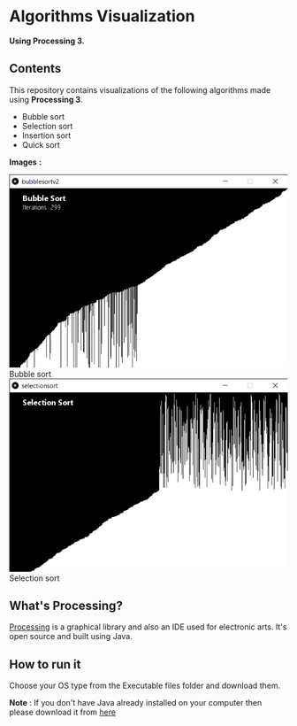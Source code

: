 # Algorithms Visualization

**Using Processing 3.**

## Contents

This repository contains visualizations of the following algorithms made using **Processing 3**.
  * Bubble sort
  * Selection sort
  * Insertion sort
  * Quick sort

**Images** **:**

![Bubble sort](/images/bubblesort.png)
      Bubble sort
![Selection sort](/images/selectionsort.png)
      Selection sort

## What's Processing?

[Processing](https://processing.org/) is a graphical library and also an IDE used for electronic arts.
It's open source and built using Java.

## How to run it

Choose your OS type from the Executable files folder and download them.

**Note** : If you don't have Java already installed on your computer then please download it from [here](https://www.java.com/en/download/)
